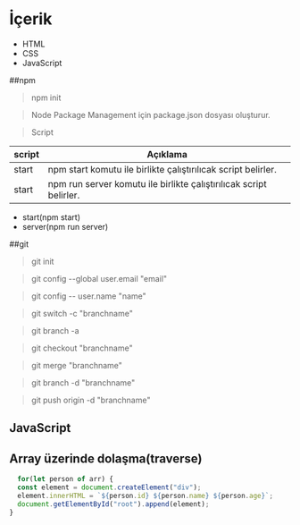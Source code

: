 # İçerik

* HTML
* CSS
* JavaScript

##npm

>npm init

>Node Package Management için package.json dosyası oluşturur.

>Script

|script| Açıklama                                                           |
|-------|------------------------------------------------------------------|
| start |npm start komutu ile birlikte çalıştırılıcak script belirler.     |
| start |npm run server komutu ile birlikte çalıştırılıcak script belirler.|

* start(npm start)
* server(npm run server)

##git
>git init

>git config --global user.email "email"

>git config -- user.name "name"


>git switch -c "branchname"

>git branch -a

>git checkout "branchname"

>git merge "branchname"

>git branch -d "branchname"

>git push origin -d "branchname"

## JavaScript

## Array üzerinde dolaşma(traverse)

```js
  for(let person of arr) {
  const element = document.createElement("div");
  element.innerHTML = `${person.id} ${person.name} ${person.age}`;
  document.getElementById("root").append(element);
}
```